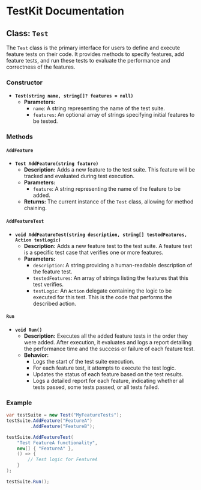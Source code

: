 # TestKit Documentation

## Class: `Test`

The `Test` class is the primary interface for users to define and execute feature tests on their code. It provides methods to specify features, add feature tests, and run these tests to evaluate the performance and correctness of the features.

### Constructor

- **`Test(string name, string[]? features = null)`**
  - **Parameters:**
    - `name`: A string representing the name of the test suite.
    - `features`: An optional array of strings specifying initial features to be tested.

### Methods

#### `AddFeature`

- **`Test AddFeature(string feature)`**
  - **Description:** Adds a new feature to the test suite. This feature will be tracked and evaluated during test execution.
  - **Parameters:**
    - `feature`: A string representing the name of the feature to be added.
  - **Returns:** The current instance of the `Test` class, allowing for method chaining.

#### `AddFeatureTest`

- **`void AddFeatureTest(string description, string[] testedFeatures, Action testLogic)`**
  - **Description:** Adds a new feature test to the test suite. A feature test is a specific test case that verifies one or more features.
  - **Parameters:**
    - `description`: A string providing a human-readable description of the feature test.
    - `testedFeatures`: An array of strings listing the features that this test verifies.
    - `testLogic`: An `Action` delegate containing the logic to be executed for this test. This is the code that performs the described action.

#### `Run`

- **`void Run()`**
  - **Description:** Executes all the added feature tests in the order they were added. After execution, it evaluates and logs a report detailing the performance time and the success or failure of each feature test.
  - **Behavior:**
    - Logs the start of the test suite execution.
    - For each feature test, it attempts to execute the test logic.
    - Updates the status of each feature based on the test results.
    - Logs a detailed report for each feature, indicating whether all tests passed, some tests passed, or all tests failed.

### Example

```csharp
var testSuite = new Test("MyFeatureTests");
testSuite.AddFeature("FeatureA")
         .AddFeature("FeatureB");

testSuite.AddFeatureTest(
    "Test FeatureA functionality",
    new[] { "FeatureA" },
    () => {
        // Test logic for FeatureA
    }
);

testSuite.Run();
```
